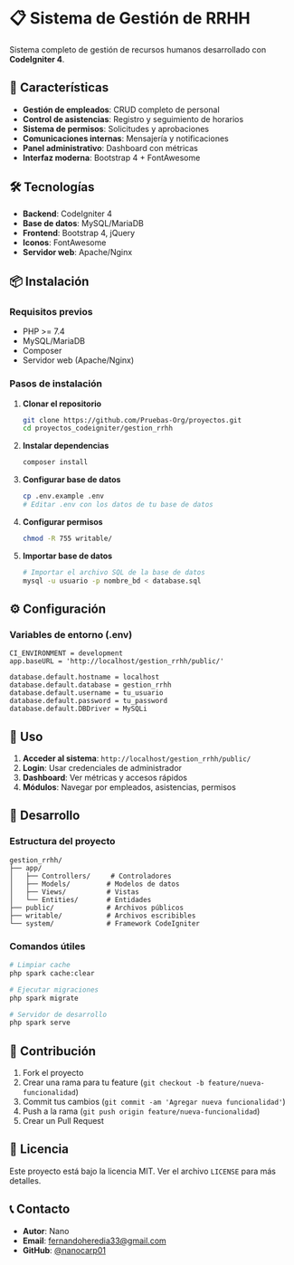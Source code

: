 # 📋 Sistema de Gestión de RRHH

Sistema completo de gestión de recursos humanos desarrollado con **CodeIgniter 4**.

## 🚀 Características

- **Gestión de empleados**: CRUD completo de personal
- **Control de asistencias**: Registro y seguimiento de horarios
- **Sistema de permisos**: Solicitudes y aprobaciones
- **Comunicaciones internas**: Mensajería y notificaciones
- **Panel administrativo**: Dashboard con métricas
- **Interfaz moderna**: Bootstrap 4 + FontAwesome

## 🛠️ Tecnologías

- **Backend**: CodeIgniter 4
- **Base de datos**: MySQL/MariaDB
- **Frontend**: Bootstrap 4, jQuery
- **Iconos**: FontAwesome
- **Servidor web**: Apache/Nginx

## 📦 Instalación

### Requisitos previos
- PHP >= 7.4
- MySQL/MariaDB
- Composer
- Servidor web (Apache/Nginx)

### Pasos de instalación

1. **Clonar el repositorio**
   ```bash
   git clone https://github.com/Pruebas-Org/proyectos.git
   cd proyectos_codeigniter/gestion_rrhh
   ```

2. **Instalar dependencias**
   ```bash
   composer install
   ```

3. **Configurar base de datos**
   ```bash
   cp .env.example .env
   # Editar .env con los datos de tu base de datos
   ```

4. **Configurar permisos**
   ```bash
   chmod -R 755 writable/
   ```

5. **Importar base de datos**
   ```bash
   # Importar el archivo SQL de la base de datos
   mysql -u usuario -p nombre_bd < database.sql
   ```

## ⚙️ Configuración

### Variables de entorno (.env)
```env
CI_ENVIRONMENT = development
app.baseURL = 'http://localhost/gestion_rrhh/public/'

database.default.hostname = localhost
database.default.database = gestion_rrhh
database.default.username = tu_usuario
database.default.password = tu_password
database.default.DBDriver = MySQLi
```

## 📱 Uso

1. **Acceder al sistema**: `http://localhost/gestion_rrhh/public/`
2. **Login**: Usar credenciales de administrador
3. **Dashboard**: Ver métricas y accesos rápidos
4. **Módulos**: Navegar por empleados, asistencias, permisos

## 🔧 Desarrollo

### Estructura del proyecto
```
gestion_rrhh/
├── app/
│   ├── Controllers/     # Controladores
│   ├── Models/         # Modelos de datos
│   ├── Views/          # Vistas
│   └── Entities/       # Entidades
├── public/             # Archivos públicos
├── writable/           # Archivos escribibles
└── system/             # Framework CodeIgniter
```

### Comandos útiles
```bash
# Limpiar cache
php spark cache:clear

# Ejecutar migraciones
php spark migrate

# Servidor de desarrollo
php spark serve
```

## 🤝 Contribución

1. Fork el proyecto
2. Crear una rama para tu feature (`git checkout -b feature/nueva-funcionalidad`)
3. Commit tus cambios (`git commit -am 'Agregar nueva funcionalidad'`)
4. Push a la rama (`git push origin feature/nueva-funcionalidad`)
5. Crear un Pull Request

## 📄 Licencia

Este proyecto está bajo la licencia MIT. Ver el archivo `LICENSE` para más detalles.

## 📞 Contacto

- **Autor**: Nano
- **Email**: fernandoheredia33@gmail.com
- **GitHub**: [@nanocarp01](https://github.com/nanocarp01)
